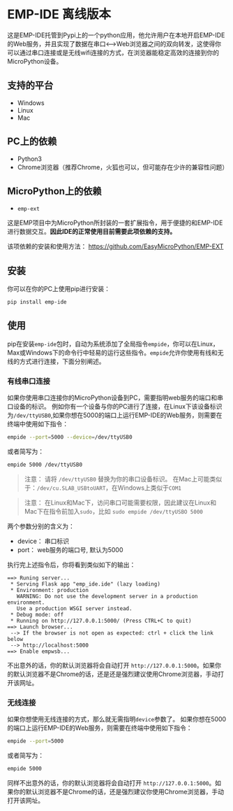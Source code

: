 # EMP-IDE 离线版本
这是EMP-IDE托管到Pypi上的一个python应用，他允许用户在本地开启EMP-IDE的Web服务，并且实现了数据在串口<-->Web浏览器之间的双向转发，这使得你可以通过串口连接或是无线wifi连接的方式，在浏览器能稳定高效的连接到你的MicroPython设备。

## 支持的平台
- Windows
- Linux
- Mac

## PC上的依赖
- Python3
- Chrome浏览器（推荐Chrome，火狐也可以，但可能存在少许的兼容性问题）

## MicroPython上的依赖
- `emp-ext` 

这是EMP项目中为MicroPython所封装的一套扩展指令，用于便捷的和EMP-IDE进行数据交互。**因此IDE的正常使用目前需要此项依赖的支持。**

该项依赖的安装和使用方法： <https://github.com/EasyMicroPython/EMP-EXT>

## 安装
你可以在你的PC上使用pip进行安装：
```sh
pip install emp-ide
```


## 使用
pip在安装`emp-ide`包时，自动为系统添加了全局指令`empide`，你可以在Linux，Max或Windows下的命令行中轻易的运行这些指令。`empide`允许你使用有线和无线的方式进行连接，下面分别阐述。

### 有线串口连接
如果你使用串口连接你的MicroPython设备到PC，需要指明web服务的端口和串口设备的标识。
例如你有一个设备与你的PC进行了连接，在Linux下该设备标识为`/dev/ttyUSB0`,如果你想在5000的端口上运行EMP-IDE的Web服务，则需要在终端中使用如下指令：
```sh
empide --port=5000 --device=/dev/ttyUSB0
```
或者简写为：
```sh
empide 5000 /dev/ttyUSB0 
```
> 注意： 请将 `/dev/ttyUSB0` 替换为你的串口设备标识。
在Mac上可能类似于：`/dev/cu.SLAB_USBtoUART`，在Windows上类似于`COM1`

> 注意： 在Linux和Mac下，访问串口可能需要权限，因此建议在Linux和Mac下在指令前加入`sudo`，比如 `sudo empide /dev/ttyUSBO 5000`


两个参数分别的含义为：
- device： 串口标识
- port： web服务的端口号, 默认为5000


执行完上述指令后，你将看到类似如下的输出：
```
==> Runing server...
 * Serving Flask app "emp_ide.ide" (lazy loading)
 * Environment: production
   WARNING: Do not use the development server in a production environment.
   Use a production WSGI server instead.
 * Debug mode: off
 * Running on http://127.0.0.1:5000/ (Press CTRL+C to quit)
==> Launch browser...
 --> If the browser is not open as expected: ctrl + click the link below
 --> http://localhost:5000
==> Enable empwsb...
```

不出意外的话，你的默认浏览器将会自动打开 `http://127.0.0.1:5000`。如果你的默认浏览器不是Chrome的话，还是还是强烈建议使用Chrome浏览器，手动打开该网址。


### 无线连接
如果你想使用无线连接的方式，那么就无需指明`device`参数了。
如果你想在5000的端口上运行EMP-IDE的Web服务，则需要在终端中使用如下指令：
```sh
empide --port=5000
```
或者简写为：
```sh
empide 5000
```

同样不出意外的话，你的默认浏览器将会自动打开 `http://127.0.0.1:5000`。如果你的默认浏览器不是Chrome的话，还是强烈建议你使用Chrome浏览器，手动打开该网址。


